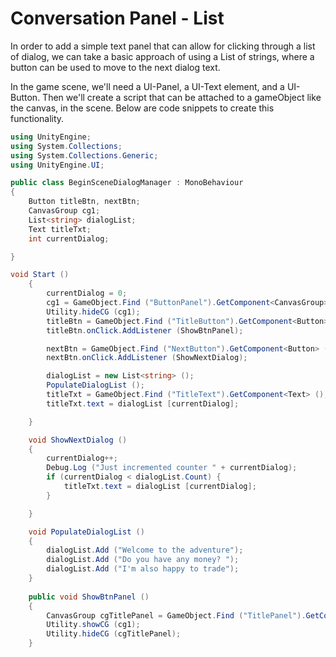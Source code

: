 # Conversation Panel - List  

In order to add a simple text panel that can allow for clicking through a list of dialog, we can take a basic approach of using a List of strings, where a button can be used to move to the next dialog text.

In the game scene, we'll need a UI-Panel, a UI-Text element, and a UI-Button.  Then we'll create a script that can be attached to a gameObject like the canvas, in the scene.  Below are code snippets to create this functionality.

```C#
using UnityEngine;
using System.Collections;
using System.Collections.Generic;
using UnityEngine.UI;

public class BeginSceneDialogManager : MonoBehaviour
{
    Button titleBtn, nextBtn;
	CanvasGroup cg1;
	List<string> dialogList;
	Text titleTxt;
	int currentDialog;

}

void Start ()
	{
		currentDialog = 0;
		cg1 = GameObject.Find ("ButtonPanel").GetComponent<CanvasGroup> ();
		Utility.hideCG (cg1);
		titleBtn = GameObject.Find ("TitleButton").GetComponent<Button> ();
		titleBtn.onClick.AddListener (ShowBtnPanel);

		nextBtn = GameObject.Find ("NextButton").GetComponent<Button> ();
		nextBtn.onClick.AddListener (ShowNextDialog);

		dialogList = new List<string> ();
		PopulateDialogList ();
		titleTxt = GameObject.Find ("TitleText").GetComponent<Text> ();
		titleTxt.text = dialogList [currentDialog];

	}

	void ShowNextDialog ()
	{
		currentDialog++;
		Debug.Log ("Just incremented counter " + currentDialog);
		if (currentDialog < dialogList.Count) {
			titleTxt.text = dialogList [currentDialog];
		}

	}

	void PopulateDialogList ()
	{
		dialogList.Add ("Welcome to the adventure");
		dialogList.Add ("Do you have any money? ");
		dialogList.Add ("I'm also happy to trade");
	}
    
    public void ShowBtnPanel ()
	{
		CanvasGroup cgTitlePanel = GameObject.Find ("TitlePanel").GetComponent<CanvasGroup> ();
		Utility.showCG (cg1);
		Utility.hideCG (cgTitlePanel);
	}

```